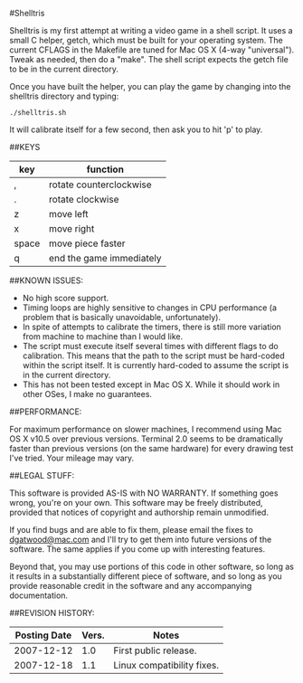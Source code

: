 
#Shelltris

Shelltris is my first attempt at writing a video game in a shell script.
It uses a small C helper, getch, which must be built for your operating
system.  The current CFLAGS in the Makefile are tuned for Mac OS X
(4-way "universal").  Tweak as needed, then do a "make".  The shell
script expects the getch file to be in the current directory.

Once you have built the helper, you can play the game by changing into
the shelltris directory and typing:

	./shelltris.sh

It will calibrate itself for a few second, then ask you to hit 'p' to play.


##KEYS

|key|function|
|---|--------|
|,|rotate counterclockwise|
|.|rotate clockwise|
|z|move left|
|x|move right|
|space|move piece faster|
|q|end the game immediately|


##KNOWN ISSUES:

* No high score support.
* Timing loops are highly sensitive to changes in CPU performance (a problem
  that is basically unavoidable, unfortunately).
* In spite of attempts to calibrate the timers, there is still more
  variation from machine to machine than I would like.
* The script must execute itself several times with different flags to do
  calibration.  This means that the path to the script must be hard-coded
  within the script itself.  It is currently hard-coded to assume the
  script is in the current directory.
* This has not been tested except in Mac OS X.  While it should work in
  other OSes, I make no guarantees.


##PERFORMANCE:

For maximum performance on slower machines, I recommend using Mac OS X v10.5
over previous versions.  Terminal 2.0 seems to be dramatically faster than
previous versions (on the same hardware) for every drawing test I've tried.
Your mileage may vary.


##LEGAL STUFF:

This software is provided AS-IS with NO WARRANTY.  If something goes
wrong, you're on your own.  This software may be freely distributed,
provided that notices of copyright and authorship remain unmodified.

If you find bugs and are able to fix them, please email the fixes
to dgatwood@mac.com and I'll try to get them into future versions
of the software.  The same applies if you come up with interesting
features.

Beyond that, you may use portions of this code in other software,
so long as it results in a substantially different piece of software,
and so long as you provide reasonable credit in the software and any
accompanying documentation.


##REVISION HISTORY:

|Posting Date|Vers.|Notes|
|------------|-----|-----|
|2007-12-12|1.0|First public release.|
|2007-12-18|1.1|Linux compatibility fixes.|
